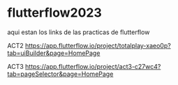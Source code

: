 # flutterflow2023
aqui estan los links de las practicas de flutterflow

ACT2
https://app.flutterflow.io/project/totalplay-xaeo0p?tab=uiBuilder&page=HomePage

ACT3
https://app.flutterflow.io/project/act3-c27wc4?tab=pageSelector&page=HomePage

